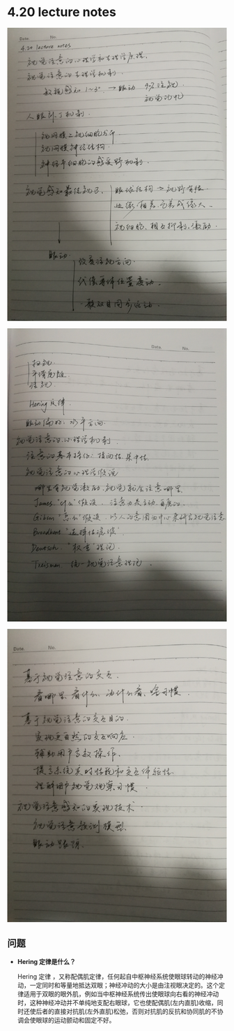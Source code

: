 # 4.20 lecture notes

![](./images/4.20-1.jpg)

![](./images/4.20-2.jpg)

![](./images/4.20-3.jpg)

## 问题

+ **Hering 定律是什么？**

  Hering 定律 ，又称配偶肌定律，任何起自中枢神经系统使眼球转动的神经冲动，一定同时和等量地抵达双眼；神经冲动的大小是由注视眼决定的。这个定律适用于双眼的眼外肌，例如当中枢神经系统传出使眼球向右看的神经冲动时，这种神经冲动并不单纯地支配右眼球，它也使配偶肌(左内直肌)收缩，同时还使后者的直接对抗肌(左外直肌)松弛，否则对抗肌的反抗和协同肌的不协调会使眼球的运动颤动和固定不好。